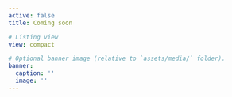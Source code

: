 ```yaml
---
active: false
title: Coming soon

# Listing view
view: compact

# Optional banner image (relative to `assets/media/` folder).
banner:
  caption: ''
  image: ''
---
```

